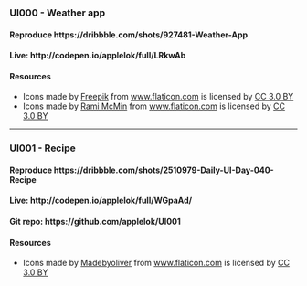 <h3>UI000 - Weather app</h3>
<h4>Reproduce https://dribbble.com/shots/927481-Weather-App</h4>
<h4>Live: http://codepen.io/applelok/full/LRkwAb </h4>
<h4>Resources</h4>
<ul>
<li><div>Icons made by <a href="http://www.flaticon.com/authors/freepik" title="Freepik">Freepik</a> from <a href="http://www.flaticon.com" title="Flaticon">www.flaticon.com</a> is licensed by <a href="http://creativecommons.org/licenses/by/3.0/" title="Creative Commons BY 3.0" target="_blank">CC 3.0 BY</a></div></li>
<li><div>Icons made by <a href="http://www.flaticon.com/authors/rami-mcmin" title="Rami McMin">Rami McMin</a> from <a href="http://www.flaticon.com" title="Flaticon">www.flaticon.com</a> is licensed by <a href="http://creativecommons.org/licenses/by/3.0/" title="Creative Commons BY 3.0" target="_blank">CC 3.0 BY</a></div></li>
</ul>
<hr/>
<h3>UI001 - Recipe </h3>
<h4>Reproduce https://dribbble.com/shots/2510979-Daily-UI-Day-040-Recipe</h4>
<h4>Live: http://codepen.io/applelok/full/WGpaAd/</h4>
<h4>Git repo: https://github.com/applelok/UI001</h4>
<h4>Resources</h4>
<ul>
<li><div>Icons made by <a href="http://www.flaticon.com/authors/madebyoliver" title="Madebyoliver">Madebyoliver</a> from <a href="http://www.flaticon.com" title="Flaticon">www.flaticon.com</a> is licensed by <a href="http://creativecommons.org/licenses/by/3.0/" title="Creative Commons BY 3.0" target="_blank">CC 3.0 BY</a></div></li>
</ul>

